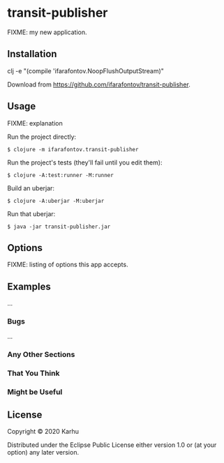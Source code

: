 # transit-publisher

FIXME: my new application.

## Installation

clj -e "(compile 'ifarafontov.NoopFlushOutputStream)"

Download from https://github.com/ifarafontov/transit-publisher.

## Usage

FIXME: explanation

Run the project directly:

    $ clojure -m ifarafontov.transit-publisher

Run the project's tests (they'll fail until you edit them):

    $ clojure -A:test:runner -M:runner

Build an uberjar:

    $ clojure -A:uberjar -M:uberjar

Run that uberjar:

    $ java -jar transit-publisher.jar

## Options

FIXME: listing of options this app accepts.

## Examples

...

### Bugs

...

### Any Other Sections
### That You Think
### Might be Useful

## License

Copyright © 2020 Karhu

Distributed under the Eclipse Public License either version 1.0 or (at
your option) any later version.
